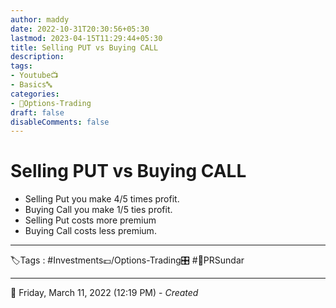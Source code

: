 ```yaml
---
author: maddy
date: 2022-10-31T20:30:56+05:30
lastmod: 2023-04-15T11:29:44+05:30
title: Selling PUT vs Buying CALL
description: 
tags:
- Youtube📺
- Basics🔤 
categories: 
- 🤹Options-Trading
draft: false
disableComments: false
---
```

# Selling PUT vs Buying CALL
- Selling Put you make 4/5 times profit.
- Buying Call you make 1/5 ties profit.
- Selling Put costs more premium
- Buying Call costs less premium.


---
🏷️Tags : #Investments💷/Options-Trading🎛️ #🧔PRSundar 

---
📅   Friday, March 11, 2022  (12:19 PM) - *Created*
